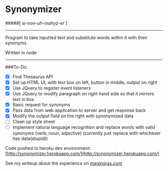 # Synonymizer
#####[ *si-non-uh-mahyz-er* ]

***

Program to take inputted text and substitute words within it with their synonyms.

Written in node

***

###To-Do:

-[x] Find Thesaurus API   
-[x] Set up HTML UI, with text box on left, button in middle, output on right   
-[x] Use JQuery to register event listeners   
-[x] Use JQuery to modify paragraph on right hand side so that it mirrors text in box   
-[x] Basic request for synonyms   
-[x] Pass data from web application to server and get response back   
-[x] Modify the output field on the right with synonymized data   
-[ ] Clean up style sheet   
-[ ] Implement natural language recognition and replace words with valid synonymz (verb, noun, adjective) (currently just replace with whichever has data(stupid))   

Code pushed to heroku dev environment: [http://synonymizer.herokuapp.com/](http://synonymizer.herokuapp.com/)

See my writeup about the experience on [magingras.com](http://magingras.com/coding/Synonymizer/)